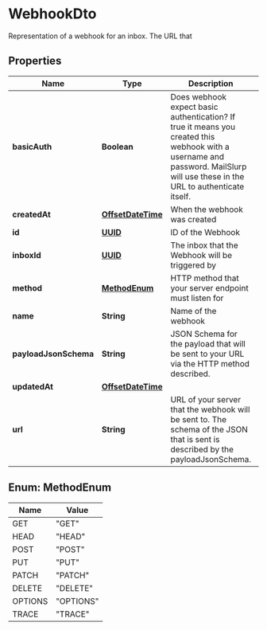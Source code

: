 

# WebhookDto

Representation of a webhook for an inbox. The URL that 
## Properties

Name | Type | Description | Notes
------------ | ------------- | ------------- | -------------
**basicAuth** | **Boolean** | Does webhook expect basic authentication? If true it means you created this webhook with a username and password. MailSlurp will use these in the URL to authenticate itself. |  [optional]
**createdAt** | [**OffsetDateTime**](OffsetDateTime.md) | When the webhook was created |  [optional]
**id** | [**UUID**](UUID.md) | ID of the Webhook |  [optional]
**inboxId** | [**UUID**](UUID.md) | The inbox that the Webhook will be triggered by |  [optional]
**method** | [**MethodEnum**](#MethodEnum) | HTTP method that your server endpoint must listen for |  [optional]
**name** | **String** | Name of the webhook |  [optional]
**payloadJsonSchema** | **String** | JSON Schema for the payload that will be sent to your URL via the HTTP method described. |  [optional]
**updatedAt** | [**OffsetDateTime**](OffsetDateTime.md) |  | 
**url** | **String** | URL of your server that the webhook will be sent to. The schema of the JSON that is sent is described by the payloadJsonSchema. |  [optional]



## Enum: MethodEnum

Name | Value
---- | -----
GET | &quot;GET&quot;
HEAD | &quot;HEAD&quot;
POST | &quot;POST&quot;
PUT | &quot;PUT&quot;
PATCH | &quot;PATCH&quot;
DELETE | &quot;DELETE&quot;
OPTIONS | &quot;OPTIONS&quot;
TRACE | &quot;TRACE&quot;



